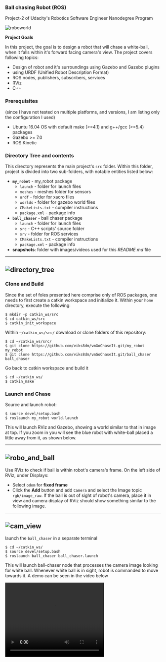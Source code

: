 
### Ball chasing Robot (ROS)

Project-2 of Udacity's Robotics Software Engineer Nanodegree Program


![roboworld](./snapshots/roboworld.jpg)

**Project Goals**

In this project, the goal is to design a robot that will chase a white-ball, when it falls within it's forward facing camera's view. The project covers following topics:

* Design of robot and it's surroundings using Gazebo and Gazebo plugins
* using URDF (Unified Robot Description Format)
* ROS nodes, publishers, subscribers, services
* RViz
* C++


### Prerequisites
(since I have not tested on multiple platforms, and versions, I am listing only the configuration I used)

* Ubuntu 16.04 OS with default make (>=4.1) and g++/gcc (>=5.4) packages
* Gazebo >= 7.0
* ROS Kinetic

### Directory Tree and contents

This directory represents the main project's `src` folder. Within this folder, project is divided into two sub-folders, with notable entities listed below:

* **`my_robot`** - my_robot package
	* `launch` - folder for launch files
	* `meshes` - meshes folder for sensors
	* `urdf` - folder for xacro files
	* `worlds` - folder for gazebo world files
	* `CMakeLists.txt` - compiler instructions
	* `package.xml` - package info
* **`ball_chaser`** - ball chaser package
	* `launch` - folder for launch files
	* `src` - C++ scripts' source folder
	* `srv` - folder for ROS services
	* `CMakeLists.txt` - compiler instructions
	* `package.xml` - package info
* **snapshots**: folder with images/videos used for this *README.md* file

---
![directory_tree](./snapshots/dir_tree.jpg)
---

### Clone and Build

Since the set of foles presented here comprise only of ROS packages, one needs to first create a catkin workspace and initialize it. Within your `home` directory, execute the following:

```
$ mkdir -p catkin_ws/src
$ cd catkin_ws/src
$ catkin_init_workspace
```

Within `~/catkin_ws/src/` download or clone folders of this repository:

```
$ cd ~/catkin_ws/src/
$ git clone https://github.com/viks8dm/vmGoChaseIt.git/my_robot my_robot
$ git clone https://github.com/viks8dm/vmGoChaseIt.git/ball_chaser ball_chaser
```

Go back to catkin workspace and build it

```
$ cd ~/catkin_ws/
$ catkin_make
```

### Launch and Chase

Source and launch robot:

```
$ source devel/setup.bash
$ roslaunch my_robot world.launch
```

This will launch RViz and Gazebo, showing a world similar to that in image at top. If you zoom in you will see the blue robot with white-ball placed a little away from it, as shown below.

---
![robo_and_ball](./snapshots/robo_and_ball.jpg)
---

Use RViz to check if ball is within robot's camera's frame. On the left side of RViz, under Displays:

* Select `odom` for **fixed frame**
* Click the **Add** button and add `Camera` and select the Image topic `rgb/image_raw`. If the ball is out of sight of robot's camera, place it in view and camera display of RViz should show something similar to the following image.

---
![cam_view](./snapshots/camera_view.jpg)
---

launch the `ball_chaser` in a separate terminal

```
$ cd ~/catkin_ws/
$ source devel/setup.bash
$ roslaunch ball_chaser ball_chaser.launch
```

This will launch ball-chaser node that processes the camera image looking for white ball. Whenever white ball is in sight, robot is commanded to move towards it. A demo can be seen in the video below

<video width="320" height="240" controls>
  <source src="./snapshots/video_ball_chasing.mov" type="video/mp4">
</video>
